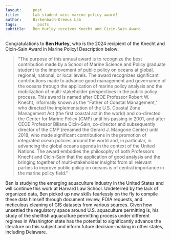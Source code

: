 ```yaml
---
layout:     post
title:      Lab student wins marine policy award!
author:     Birkenbach-Oremus Lab
tags: 		  posts
subtitle:  	Ben Hurley receives Knecht and Cicin-Sain Award
---
```

<!-- Start Writing Below in Markdown -->
Congratulations to **Ben Hurley**, who is the 2024 recipient of the Knecht and Cicin-Sain Award in Marine Policy! Description below:
>"The purpose of this annual award is to recognize the best contribution made by a School of Marine Science and Policy graduate student to the improvement of public policy on oceans at global, regional, national, or local levels. The award recognizes significant contributions made to advance good management and governance of the oceans through the application of marine policy analysis and the mobilization of multi-stakeholder perspectives in the public policy process. This award is named after CEOE Professor Robert W. Knecht, informally known as the "Father of Coastal Management," who directed the implementation of the U.S. Coastal Zone Management Act (the first coastal act in the world) and co-directed the Center for Marine Policy (CMP) until his passing in 2001, and after CEOE Professor Biliana Cicin-Sain, co-director and subsequently director of the CMP (renamed the Gerard J. Mangone Center) until 2018, who made significant contributions in the promotion of integrated ocean policies around the world and, in particular, in advancing the global oceans agenda in the context of the United Nations. The award embodies the philosophy of both Professors Knecht and Cicin-Sain that the application of good analysis and the bringing together of multi-stakeholder insights from all relevant parties to improve public policy on oceans is of central importance in the marine policy field."

Ben is studying the emerging aquaculture industry in the United States and will continue this work at Harvard Law School. Undeterred by the lack of organized data, Ben picked up new skills fearlessly on the fly to compile these data himself through document review, FOIA requests, and meticulous cleaning of GIS datasets from various sources. Given how unsettled the regulatory space around U.S. aquaculture permitting is, his study of the shellfish aquaculture permitting process under different regimes in Washington state has the potential to significantly advance the literature on this subject and inform future decision-making in other states, including Delaware.
